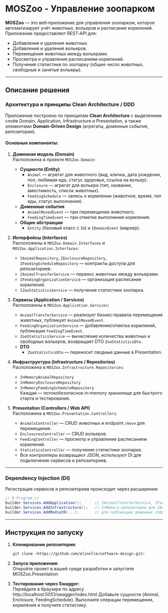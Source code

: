 # MOSZoo - Управление зоопарком

**MOSZoo** — это веб‑приложение для управления зоопарком, которое автоматизирует учёт животных, вольеров и расписание кормлений. Приложение предоставляет REST‑API для:

- Добавления и удаления животных.
- Добавления и удаления вольеров.
- Перемещения животных между вольерами.
- Просмотра и управления расписанием кормлений.
- Получения статистики по зоопарку (общее число животных, свободные и занятые вольеры).

---

## Описание решения

### Архитектура и принципы Clean Architecture / DDD

Приложение построено по принципам **Clean Architecture** с выделением слоёв Domain, Application, Infrastructure и Presentation, а также элементами **Domain‑Driven Design** (агрегаты, доменные события, репозитории).

#### Основные компоненты:

1. **Доменная модель (Domain)**  
   Расположена в проекте `MOSZoo.Domain`:
   - **Сущности (Entity)**  
     - `Animal` — агрегат для животного (вид, кличка, дата рождения, пол, любимая еда, статус здоровья, ссылка на вольер).  
     - `Enclosure` — агрегат для вольера (тип, название, вместимость, список животных).  
     - `FeedingSchedule` — запись о кормлении (животное, время, тип еды, статус выполнения).  
   - **Доменные события**  
     - `AnimalMovedEvent` — при перемещении животного.  
     - `FeedingTimeEvent` — при отметке выполнения кормления.  
   - **Общие абстракции**  
     - `Entity` (базовый класс с `Id`) и `IDomainEvent` (маркер).

2. **Интерфейсы (Interfaces)**  
   Расположены в `MOSZoo.Domain.Interfaces` и `MOSZoo.Application.Interfaces`:
   - `IAnimalRepository`, `IEnclosureRepository`, `IFeedingScheduleRepository` — контракты доступа для репозиториев.  
   - `IAnimalTransferService` — перенос животных между вольерами.  
   - `IFeedingOrganizationService` — организация расписания кормлений.  
   - `IZooStatisticsService` — получение статистики зоопарка.

3. **Сервисы (Application / Services)**  
   Расположены в `MOSZoo.Application.Services`:
   - `AnimalTransferService` — реализует бизнес‑правила перемещения животных, публикует `AnimalMovedEvent`.  
   - `FeedingOrganizationService` — добавление/отметка кормлений, публикация `FeedingTimeEvent`.  
   - `ZooStatisticsService` — вычисление количества животных и свободных вольеров, возвращает DTO `ZooStatisticsDto`.  
   - **DTO**  
     - `ZooStatisticsDto` — переносит сводные данные в Presentation.

4. **Инфраструктура (Infrastructure / Repositories)**  
   Расположена в `MOSZoo.Infrastructure.Repositories`:
   - `InMemoryAnimalRepository`  
   - `InMemoryEnclosureRepository`  
   - `InMemoryFeedingScheduleRepository`  
   Каждая — потокобезопасное in‑memory хранилище для быстрого старта и тестирования.

5. **Presentation (Controllers / Web API)**  
   Расположена в `MOSZoo.Presentation.Controllers`:
   - `AnimalsController` — CRUD животных и endpoint `/move` для перемещения.  
   - `EnclosuresController` — CRUD вольеров.  
   - `FeedingController` — просмотр и управление расписанием кормлений.  
   - `StatisticsController` — получение статистики зоопарка.  
   - Все контроллеры возвращают JSON, используют DI для подключения сервисов и репозиториев.

---

### Dependency Injection (DI)

Регистрация сервисов и репозиториев происходит через расширения:

```csharp
// В Program.cs
builder.Services.AddApplication();      // IAnimalTransferService, IFeedingOrganizationService, IZooStatisticsService
builder.Services.AddInfrastructure();   // InMemory-репозитории для IAnimalRepository, IEnclosureRepository, IFeedingScheduleRepository
builder.Services.AddMediatR(...);       // для публикации доменных событий
```
---

## Инструкция по запуску

1. **Клонирование репозитория:**

   ```bash
   git clone <https://github.com/elinnlle/software-design.git>
   ```

2. **Запуск приложения:**  
Откройте проект в вашей среде разработки и запустите MOSZoo.Presentation

3. **Тестирование через Swagger:**  
Перейдите в браузере по адресу http://localhost:5051/swagger/index.html
Добавьте сущности (Animal, Enclosure, FeedingSchedule).
Выполните операции перемещения, кормления и получите статистику.
